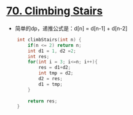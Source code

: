 # [70. Climbing Stairs](https://leetcode.com/problems/climbing-stairs/#/description)
* 简单的dp，递推公式是：d[n] = d[n-1] + d[n-2]

```C++
    int climbStairs(int n) {
        if(n <= 2) return n;
        int d1 = 1, d2 =2;
        int res;
        for(int i = 3; i<=n; i++){
            res = d1+d2;
            int tmp = d2;
            d2 = res;
            d1 = tmp;
        }
        
        return res;
    }
```
